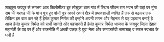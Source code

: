 शाहपुरा जयपुर से  लगभग आठ किलोमीटर दूर लोचुका बास गांव  में स्थित जीवन राम भवन की यहां पर मूंगा राम जी बरवड जी के पांच पुत्र हुए पांचों पुत्र अपने अपने क्षैत्र में प्रभावशाली व्यक्ति हैं एक से बढ़कर एक लेकिन हम बात कर रहे हैं हेमंत कुमार निर्मल की इन्होने अपनी लगन और मेहनत से यह पहचान बनाई है आज हेमंत कुमार निर्मल को सभी जानते ओर पहचानते हैं हेमंत कुमार निर्मल भाजपा के जयपुर जिला देहात महामंत्री के पद पर हैं और राजनीति में अच्छी पकड़ है युवा नेता और समाजसेवी भामाशाह व सरल स्वभाव के धनी है 
